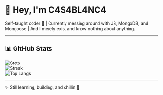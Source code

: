 # 👋 Hey, I'm C4S4BL4NC4  

Self-taught coder 🌱 | Currently messing around with JS, MongoDB, and Mongoose | And I merely exist and know nothing about anything.

---

## 📊 GitHub Stats
![Stats](https://github-readme-stats.vercel.app/api?username=C4S4BL4NC4&show_icons=true&theme=tokyonight)  
![Streak](https://streak-stats.demolab.com/?user=C4S4BL4NC4&theme=tokyonight)  
![Top Langs](https://github-readme-stats.vercel.app/api/top-langs/?username=C4S4BL4NC4&layout=compact&theme=tokyonight)  

---

✨ Still learning, building, and chillin 🚀
